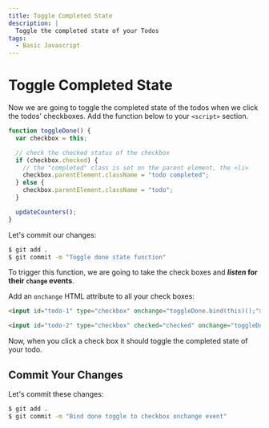 ```yaml
---
title: Toggle Completed State
description: |
  Toggle the completed state of your Todos
tags:
  - Basic Javascript
---
```


# Toggle Completed State

Now we are going to toggle the completed state of the todos when we click the todos' checkboxes. Add the function below to your `<script>` section.

```js
function toggleDone() {
  var checkbox = this;

  // check the checked status of the checkbox
  if (checkbox.checked) {
    // the "completed" class is set on the parent element, the <li>
    checkbox.parentElement.className = "todo completed";
  } else {
    checkbox.parentElement.className = "todo";
  }

  updateCounters();
}
```

Let's commit our changes:

```bash
$ git add .
$ git commit -m "Toggle done state function"
```

To trigger this function, we are going to take the check boxes and **_listen_ for their `change` events**.

Add an `onchange` HTML attribute to all your check boxes:

```html
<input id="todo-1" type="checkbox" onchange="toggleDone.bind(this)();">
 ```

```html
<input id="todo-2" type="checkbox" checked="checked" onchange="toggleDone.bind(this)();">
```

Now, when you click a check box it should toggle the completed state of your todo.


## Commit Your Changes

Let's commit these changes:

```bash
$ git add .
$ git commit -m "Bind done toggle to checkbox onchange event"
```
